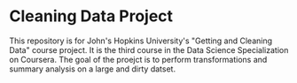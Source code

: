 Cleaning Data Project
===================

This repository is for John's Hopkins University's "Getting and Cleaning Data" course project. It is the third course in the Data Science Specialization on Coursera. The goal of the proejct is to perform transformations and summary analysis on a large and dirty datset.
